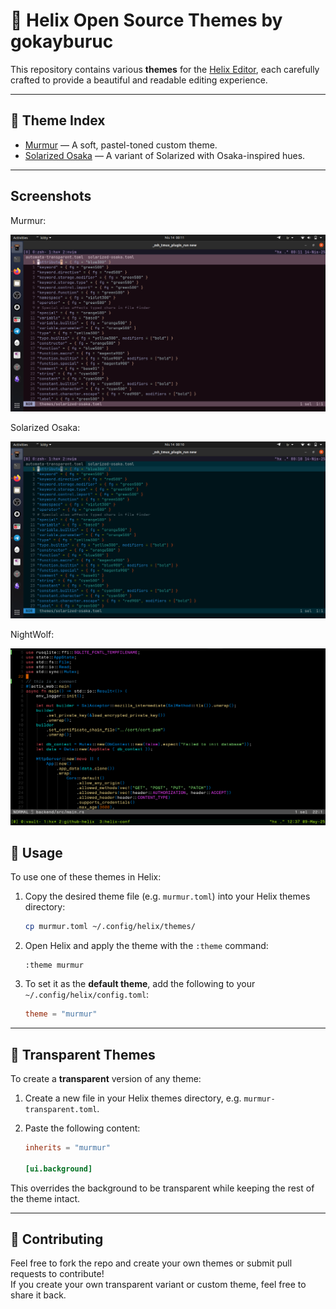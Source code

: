 # 🎨 Helix Open Source Themes by gokayburuc

This repository contains various **themes** for the [Helix Editor](https://helix-editor.com), each carefully crafted to provide a beautiful and readable editing experience.

---

## 📁 Theme Index

- [Murmur](./murmur.toml) — A soft, pastel-toned custom theme.
- [Solarized Osaka](./solarized-osaka.toml) — A variant of Solarized with Osaka-inspired hues.

---

## Screenshots

Murmur:

![Murmur-ss](./img/murmur-ss.png)

Solarized Osaka:

![Solarized-Osaka](./img/solarized-osaka-ss.png)

NightWolf:

![NightWolf](./img/nightwolf.png)

## 🚀 Usage

To use one of these themes in Helix:

1. Copy the desired theme file (e.g. `murmur.toml`) into your Helix themes directory:

   ```bash
   cp murmur.toml ~/.config/helix/themes/
   ```

2. Open Helix and apply the theme with the `:theme` command:

   ```helix
   :theme murmur
   ```

3. To set it as the **default theme**, add the following to your `~/.config/helix/config.toml`:

   ```toml
   theme = "murmur"
   ```

---

## 🌈 Transparent Themes

To create a **transparent** version of any theme:

1. Create a new file in your Helix themes directory, e.g. `murmur-transparent.toml`.
2. Paste the following content:

   ```toml
   inherits = "murmur"

   [ui.background]
   ```

This overrides the background to be transparent while keeping the rest of the theme intact.

---

## 🧊 Contributing

Feel free to fork the repo and create your own themes or submit pull requests to contribute!  
If you create your own transparent variant or custom theme, feel free to share it back.
